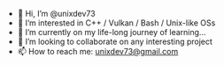 - 👋 Hi, I’m @unixdev73
- 👀 I’m interested in C++ / Vulkan / Bash / Unix-like OSs
- 🌱 I’m currently on my life-long journey of learning...
- 💞️ I’m looking to collaborate on any interesting project
- 📫 How to reach me: unixdev73@gmail.com

<!---
unixdev73/unixdev73 is a ✨ special ✨ repository because its `README.md` (this file) appears on your GitHub profile.
You can click the Preview link to take a look at your changes.
--->

